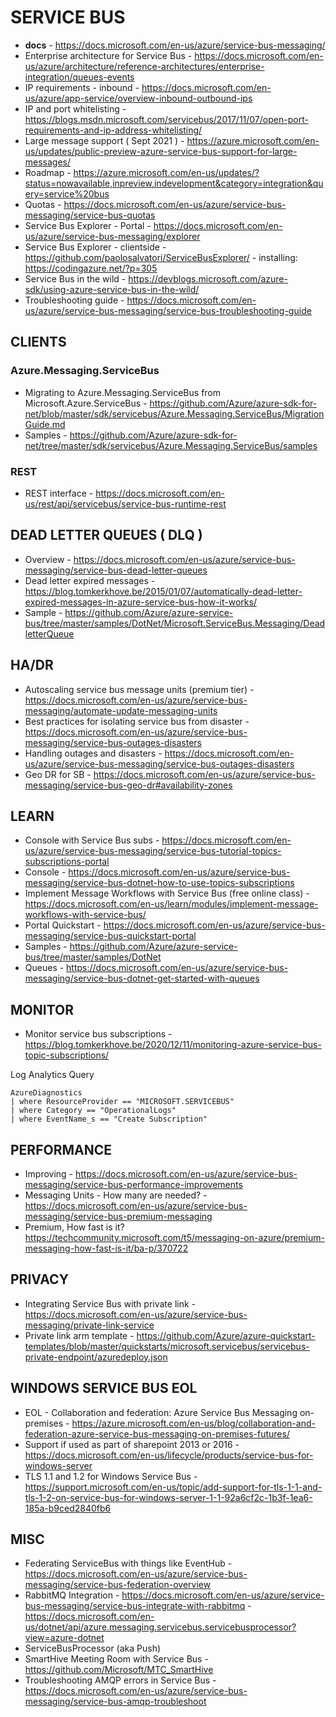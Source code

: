 # SERVICE BUS

* **docs** - https://docs.microsoft.com/en-us/azure/service-bus-messaging/
* Enterprise architecture for Service Bus - https://docs.microsoft.com/en-us/azure/architecture/reference-architectures/enterprise-integration/queues-events
* IP requirements - inbound - https://docs.microsoft.com/en-us/azure/app-service/overview-inbound-outbound-ips
* IP and port whitelisting - https://blogs.msdn.microsoft.com/servicebus/2017/11/07/open-port-requirements-and-ip-address-whitelisting/
* Large message support ( Sept 2021 ) - https://azure.microsoft.com/en-us/updates/public-preview-azure-service-bus-support-for-large-messages/
* Roadmap - https://azure.microsoft.com/en-us/updates/?status=nowavailable,inpreview,indevelopment&category=integration&query=service%20bus
* Quotas - https://docs.microsoft.com/en-us/azure/service-bus-messaging/service-bus-quotas
* Service Bus Explorer - Portal - https://docs.microsoft.com/en-us/azure/service-bus-messaging/explorer
* Service Bus Explorer - clientside - https://github.com/paolosalvatori/ServiceBusExplorer/ - installing: https://codingazure.net/?p=305
* Service Bus in the wild - https://devblogs.microsoft.com/azure-sdk/using-azure-service-bus-in-the-wild/
* Troubleshooting guide - https://docs.microsoft.com/en-us/azure/service-bus-messaging/service-bus-troubleshooting-guide

## CLIENTS

### Azure.Messaging.ServiceBus

* Migrating to Azure.Messaging.ServiceBus from Microsoft.Azure.ServiceBus - https://github.com/Azure/azure-sdk-for-net/blob/master/sdk/servicebus/Azure.Messaging.ServiceBus/MigrationGuide.md
* Samples - https://github.com/Azure/azure-sdk-for-net/tree/master/sdk/servicebus/Azure.Messaging.ServiceBus/samples

### REST

* REST interface - https://docs.microsoft.com/en-us/rest/api/servicebus/service-bus-runtime-rest

## DEAD LETTER QUEUES ( DLQ )

* Overview - https://docs.microsoft.com/en-us/azure/service-bus-messaging/service-bus-dead-letter-queues
* Dead letter expired messages - https://blog.tomkerkhove.be/2015/01/07/automatically-dead-letter-expired-messages-in-azure-service-bus-how-it-works/
* Sample - https://github.com/Azure/azure-service-bus/tree/master/samples/DotNet/Microsoft.ServiceBus.Messaging/DeadletterQueue

## HA/DR

* Autoscaling service bus message units (premium tier)  - https://docs.microsoft.com/en-us/azure/service-bus-messaging/automate-update-messaging-units
* Best practices for isolating service bus from disaster - https://docs.microsoft.com/en-us/azure/service-bus-messaging/service-bus-outages-disasters
* Handling outages and disasters - https://docs.microsoft.com/en-us/azure/service-bus-messaging/service-bus-outages-disasters
* Geo DR for SB - https://docs.microsoft.com/en-us/azure/service-bus-messaging/service-bus-geo-dr#availability-zones

## LEARN

* Console with Service Bus subs - https://docs.microsoft.com/en-us/azure/service-bus-messaging/service-bus-tutorial-topics-subscriptions-portal
* Console - https://docs.microsoft.com/en-us/azure/service-bus-messaging/service-bus-dotnet-how-to-use-topics-subscriptions 
* Implement Message Workflows with Service Bus (free online class) - https://docs.microsoft.com/en-us/learn/modules/implement-message-workflows-with-service-bus/
* Portal Quickstart - https://docs.microsoft.com/en-us/azure/service-bus-messaging/service-bus-quickstart-portal
* Samples -  https://github.com/Azure/azure-service-bus/tree/master/samples/DotNet 
* Queues - https://docs.microsoft.com/en-us/azure/service-bus-messaging/service-bus-dotnet-get-started-with-queues

## MONITOR

* Monitor service bus subscriptions - https://blog.tomkerkhove.be/2020/12/11/monitoring-azure-service-bus-topic-subscriptions/

Log Analytics Query

```
AzureDiagnostics
| where ResourceProvider == "MICROSOFT.SERVICEBUS"
| where Category == "OperationalLogs"
| where EventName_s == "Create Subscription"
```

## PERFORMANCE

* Improving - https://docs.microsoft.com/en-us/azure/service-bus-messaging/service-bus-performance-improvements 
* Messaging Units - How many are needed? - https://docs.microsoft.com/en-us/azure/service-bus-messaging/service-bus-premium-messaging
* Premium, How fast is it? https://techcommunity.microsoft.com/t5/messaging-on-azure/premium-messaging-how-fast-is-it/ba-p/370722

## PRIVACY

* Integrating Service Bus with private link - https://docs.microsoft.com/en-us/azure/service-bus-messaging/private-link-service
* Private link arm template - https://github.com/Azure/azure-quickstart-templates/blob/master/quickstarts/microsoft.servicebus/servicebus-private-endpoint/azuredeploy.json

## WINDOWS SERVICE BUS EOL

* EOL - Collaboration and federation: Azure Service Bus Messaging on-premises - https://azure.microsoft.com/en-us/blog/collaboration-and-federation-azure-service-bus-messaging-on-premises-futures/
* Support if used as part of sharepoint 2013 or 2016 - https://docs.microsoft.com/en-us/lifecycle/products/service-bus-for-windows-server 
* TLS 1.1 and 1.2 for Windows Service Bus - https://support.microsoft.com/en-us/topic/add-support-for-tls-1-1-and-tls-1-2-on-service-bus-for-windows-server-1-1-92a6cf2c-1b3f-1ea6-185a-b9ced2840fb6

## MISC

* Federating ServiceBus with things like EventHub - https://docs.microsoft.com/en-us/azure/service-bus-messaging/service-bus-federation-overview
* RabbitMQ Integration - https://docs.microsoft.com/en-us/azure/service-bus-messaging/service-bus-integrate-with-rabbitmq - https://docs.microsoft.com/en-us/dotnet/api/azure.messaging.servicebus.servicebusprocessor?view=azure-dotnet
* ServiceBusProcessor (aka Push)
* SmartHive Meeting Room with Service Bus - https://github.com/Microsoft/MTC_SmartHive
* Troubleshooting AMQP errors in Service Bus - https://docs.microsoft.com/en-us/azure/service-bus-messaging/service-bus-amqp-troubleshoot
